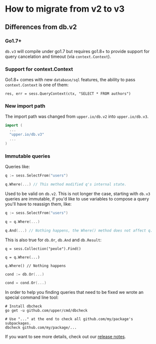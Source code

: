 # How to migrate from v2 to v3

## Differences from db.v2

### Go1.7+

`db.v3` will compile under go1.7 but requires go1.8+ to provide support for
query cancelation and timeout (via `context.Context`).

### Support for context.Context

Go1.8+ comes with new `database/sql` features, the ability to pass
`context.Context` is one of them:

```
res, err = sess.QueryContext(ctx, "SELECT * FROM authors")
```

### New import path

The import path was changed from `upper.io/db.v2` into `upper.io/db.v3`.

```go
import (
  ...
  "upper.io/db.v3"
  ...
)
```

### Immutable queries

Queries like:

```go
q := sess.SelectFrom("users")

q.Where(...) // This method modified q's internal state.
```

Used to be valid on `db.v2`. This is not longer the case, starting with `db.v3`
queries are immutable, if you'd like to use variables to compose a query you'll
have to reassign them, like:

```go
q := sess.SelectFrom("users")

q = q.Where(...)

q.And(...) // Nothing happens, the Where() method does not affect q.
```

This is also true for `db.Or`, `db.And` and `db.Result`:

```
q = sess.Collection("peole").Find()

q = q.Where(...)

q.Where() // Nothing happens
```

```go
cond := db.Or(...)

cond = cond.Or(...)
```

In order to help you finding queries that need to be fixed we wrote an special
command line tool:

```
# Install dbcheck
go get -u github.com/upper/cmd/dbcheck

# Use "..." at the end to check all github.com/my/package's subpackages.
dbcheck github.com/my/package/...
```

If you want to see more details, check out our [release
notes](https://github.com/upper/db/releases/tag/v3.0.0).
